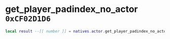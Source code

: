 # get_player_padindex_no_actor `0xCF02D1D6`

```lua
local result --[[ number ]] = natives.actor.get_player_padindex_no_actor(_unk0 --[[ number ]])
```